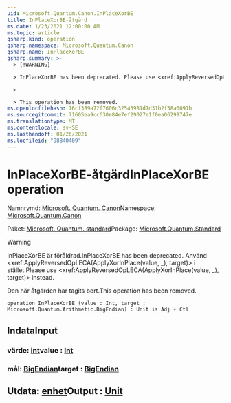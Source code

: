 ```yaml
---
uid: Microsoft.Quantum.Canon.InPlaceXorBE
title: InPlaceXorBE-åtgärd
ms.date: 1/23/2021 12:00:00 AM
ms.topic: article
qsharp.kind: operation
qsharp.namespace: Microsoft.Quantum.Canon
qsharp.name: InPlaceXorBE
qsharp.summary: >-
  > [!WARNING]

  > InPlaceXorBE has been deprecated. Please use <xref:ApplyReversedOpLECA(ApplyXorInPlace(value, _), target)> instead.

  >

  > This operation has been removed.
ms.openlocfilehash: 76cf389a72f7606c32545981d7d31b2f58a0091b
ms.sourcegitcommit: 71605ea9cc630e84e7ef29027e1f0ea06299747e
ms.translationtype: MT
ms.contentlocale: sv-SE
ms.lasthandoff: 01/26/2021
ms.locfileid: "98840409"
---
```

# <a name="inplacexorbe-operation"></a><span data-ttu-id="6efb4-102">InPlaceXorBE-åtgärd</span><span class="sxs-lookup"><span data-stu-id="6efb4-102">InPlaceXorBE operation</span></span>

<span data-ttu-id="6efb4-103">Namnrymd: [Microsoft. Quantum. Canon](xref:Microsoft.Quantum.Canon)</span><span class="sxs-lookup"><span data-stu-id="6efb4-103">Namespace: [Microsoft.Quantum.Canon](xref:Microsoft.Quantum.Canon)</span></span>

<span data-ttu-id="6efb4-104">Paket: [Microsoft. Quantum. standard](https://nuget.org/packages/Microsoft.Quantum.Standard)</span><span class="sxs-lookup"><span data-stu-id="6efb4-104">Package: [Microsoft.Quantum.Standard](https://nuget.org/packages/Microsoft.Quantum.Standard)</span></span>


> [!WARNING]
> <span data-ttu-id="6efb4-105">InPlaceXorBE är föråldrad.</span><span class="sxs-lookup"><span data-stu-id="6efb4-105">InPlaceXorBE has been deprecated.</span></span> <span data-ttu-id="6efb4-106">Använd <xref:ApplyReversedOpLECA(ApplyXorInPlace(value, _), target)> i stället.</span><span class="sxs-lookup"><span data-stu-id="6efb4-106">Please use <xref:ApplyReversedOpLECA(ApplyXorInPlace(value, _), target)> instead.</span></span>
>
> <span data-ttu-id="6efb4-107">Den här åtgärden har tagits bort.</span><span class="sxs-lookup"><span data-stu-id="6efb4-107">This operation has been removed.</span></span>



```qsharp
operation InPlaceXorBE (value : Int, target : Microsoft.Quantum.Arithmetic.BigEndian) : Unit is Adj + Ctl
```


## <a name="input"></a><span data-ttu-id="6efb4-108">Indata</span><span class="sxs-lookup"><span data-stu-id="6efb4-108">Input</span></span>

### <a name="value--int"></a><span data-ttu-id="6efb4-109">värde: [int](xref:microsoft.quantum.lang-ref.int)</span><span class="sxs-lookup"><span data-stu-id="6efb4-109">value : [Int](xref:microsoft.quantum.lang-ref.int)</span></span>




### <a name="target--bigendian"></a><span data-ttu-id="6efb4-110">mål: [BigEndian](xref:Microsoft.Quantum.Arithmetic.BigEndian)</span><span class="sxs-lookup"><span data-stu-id="6efb4-110">target : [BigEndian](xref:Microsoft.Quantum.Arithmetic.BigEndian)</span></span>





## <a name="output--unit"></a><span data-ttu-id="6efb4-111">Utdata: [enhet](xref:microsoft.quantum.lang-ref.unit)</span><span class="sxs-lookup"><span data-stu-id="6efb4-111">Output : [Unit](xref:microsoft.quantum.lang-ref.unit)</span></span>

